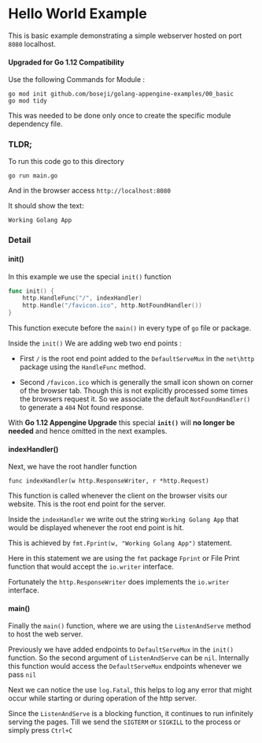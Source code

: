 # Hello World Example

This is basic example demonstrating a simple webserver
hosted on port `8080` localhost.

#### Upgraded for Go 1.12 Compatibility

Use the following Commands for Module :

```shell
go mod init github.com/boseji/golang-appengine-examples/00_basic
go mod tidy
```

This was needed to be done only once to create the specific module dependency file.

### TLDR;

To run this code go to this directory
```shell
go run main.go
```

And in the browser access
`http://localhost:8080`

It should show the text:

`Working Golang App`

### Detail

#### init()
In this example we use the special `init()` function

```go
func init() {
	http.HandleFunc("/", indexHandler)
	http.Handle("/favicon.ico", http.NotFoundHandler())
}
```

This function execute before the `main()` in every type
of `go` file or package.

Inside the `init()` We are adding web two end points :

  - First `/` is the root end point added to the `DefaultServeMux`
  in the `net\http` package using the `HandleFunc` method.

  - Second `/favicon.ico` which is generally the small icon shown on
  corner of the browser tab. Though this is not explicitly processed
  some times the browsers request it. So we associate the default
  `NotFoundHandler()` to generate a `404` Not found response.

With **Go 1.12 Appengine Upgrade** this special **`init()`** will 
**no longer be needed** and hence omitted in the next examples.

#### indexHandler()

Next, we have the root handler
function

`func indexHandler(w http.ResponseWriter, r *http.Request)`

This function is called whenever the client on the browser visits our
website. This is the root end point for the server.

Inside the `indexHandler` we write out the string `Working Golang App`
that would be displayed whenever the root end point is hit.

This is achieved by `fmt.Fprint(w, "Working Golang App")` statement.

Here in this statement we are using the `fmt` package `Fprint` or
File Print function that would accept the `io.writer` interface.

Fortunately the `http.ResponseWriter` does implements the
`io.writer` interface.

#### main()

Finally the `main()` function, where we are using the `ListenAndServe`
method to host the web server.

Previously we have added endpoints to `DefaultServeMux` in
the `init()` function. So the second argument of `ListenAndServe` can
be `nil`. Internally this function would access the `DefaultServeMux`
endpoints whenever we pass `nil`

Next we can notice the use `log.Fatal`, this helps to log any error
that might occur while starting or during operation of the http server.

Since the `ListenAndServe` is a blocking function, it continues to run
infinitely serving the pages. Till we send the `SIGTERM` or `SIGKILL`
to the process or simply press `Ctrl+C`

